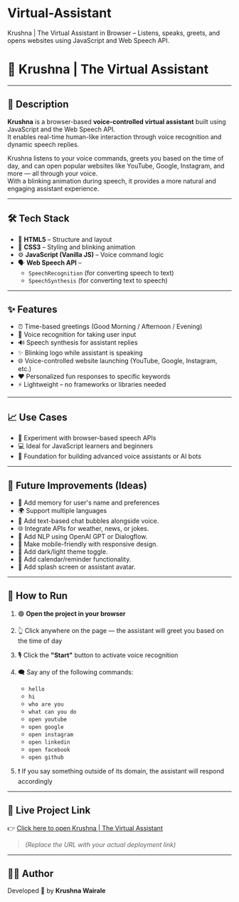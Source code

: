 # Virtual-Assistant
Krushna | The Virtual Assistant in Browser – Listens, speaks, greets, and opens websites using JavaScript and Web Speech API.
# 🤖 Krushna | The Virtual Assistant

---

## 📌 Description

**Krushna** is a browser-based **voice-controlled virtual assistant** built using JavaScript and the Web Speech API.  
It enables real-time human-like interaction through voice recognition and dynamic speech replies.

Krushna listens to your voice commands, greets you based on the time of day, and can open popular websites like YouTube, Google, Instagram, and more — all through your voice.  
With a blinking animation during speech, it provides a more natural and engaging assistant experience.

---

## 🛠️ Tech Stack

- 🧱 **HTML5** – Structure and layout  
- 🎨 **CSS3** – Styling and blinking animation  
- ⚙️ **JavaScript (Vanilla JS)** – Voice command logic  
- 🗣️ **Web Speech API** –  
  - `SpeechRecognition` (for converting speech to text)  
  - `SpeechSynthesis` (for converting text to speech)

---

## ✨ Features

- ⏰ Time-based greetings (Good Morning / Afternoon / Evening)  
- 🎤 Voice recognition for taking user input  
- 🔊 Speech synthesis for assistant replies  
- ✨ Blinking logo while assistant is speaking  
- 🌐 Voice-controlled website launching (YouTube, Google, Instagram, etc.)  
- ❤️ Personalized fun responses to specific keywords  
- ⚡ Lightweight – no frameworks or libraries needed  

---

## 📈 Use Cases

- 🧪 Experiment with browser-based speech APIs  
- 💻 Ideal for JavaScript learners and beginners  
- 🤖 Foundation for building advanced voice assistants or AI bots  

---

## 🔮 Future Improvements (Ideas)

- 🧠 Add memory for user's name and preferences   
- 🌍 Support multiple languages
- 💬 Add text-based chat bubbles alongside voice.
- 🌐 Integrate APIs for weather, news, or jokes.
- 🧠 Add NLP using OpenAI GPT or Dialogflow.
- 📱 Make mobile-friendly with responsive design.
- 🎨 Add dark/light theme toggle.
- 📅 Add calendar/reminder functionality.
- 🎉 Add splash screen or assistant avatar.

---

## 🚀 How to Run

1. 🟢 **Open the project in your browser**  
2. 👆 Click anywhere on the page — the assistant will greet you based on the time of day  
3. 🎙️ Click the **"Start"** button to activate voice recognition  
4. 🗨️ Say any of the following commands:

   - `hello`  
   - `hi`  
   - `who are you`  
   - `what can you do`  
   - `open youtube`  
   - `open google`  
   - `open instagram`  
   - `open linkedin`  
   - `open facebook`  
   - `open github`

5. ❗ If you say something outside of its domain, the assistant will respond accordingly

---

## 🔗 Live Project Link

👉 [Click here to open Krushna | The Virtual Assistant](https://krushna-wairale.github.io/Virtual-Assistant/)  
> *(Replace the URL with your actual deployment link)*

---

## 👨‍💻 Author

Developed 💙 by **Krushna Wairale**
